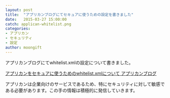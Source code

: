 ```yaml
---
layout: post
title:  "アプリカンブログにてセキュアに使うための設定を書きました"
date:   2015-03-27 15:00:00
catch: applican-whitelist.png
categories:
- アプリカン
- セキュリティ
- 設定
author: moongift
---
```


アプリカンブログにてwhitelist.xmlの設定について書きました。

[アプリカンをセキュアに使うためのwhitelist.xmlについて  アプリカンブログ](http://tech-blog.applican.com/entry/2015/03/20/120000)

アプリカンは企業向けのサービスであるため、特にセキュリティに対して敏感である必要があります。この手の情報は積極的に発信していきます。

